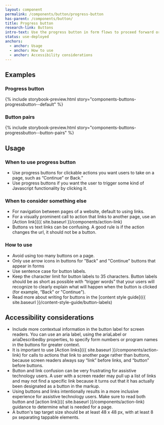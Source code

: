 ```yaml
---
layout: component
permalink: /components/button/progress-button
has-parent: /components/button/
title: Progress button
research-link: Buttons
intro-text: Use the progress button in form flows to proceed forward or go back.
status: use-deployed
anchors:
  - anchor: Usage
  - anchor: How to use
  - anchor: Accessibility considerations
---
```


## Examples

### Progress button
{% include storybook-preview.html story="components-buttons-progressbutton--default" %}

### Button pairs
{% include storybook-preview.html story="components-buttons-progressbutton--button-pairs" %}

## Usage

### When to use progress button
* Use progress buttons for clickable actions you want users to take on a page, such as “Continue” or Back.”
* Use progress buttons if you want the user to trigger some kind of Javascript functionality by clicking it.

### When to consider something else
* For navigation between pages of a website, default to using links.
* For a visually prominent call to action that links to another page, use an [Action link]({{ site.baseurl }}/components/action-link)
* Buttons vs text links can be confusing. A good rule is if the action changes the url, it should not be a button.

### How to use 
* Avoid using too many buttons on a page.
* Only use  arrow icons  in buttons for "Back" and "Continue" buttons that appear in forms 
* Use sentence case for button labels.
* Keep the character limit for button labels to 35 characters. Button labels should be as short as possible with “trigger words” that your users will recognize to clearly explain what will happen when the button is clicked (for example, “Back" or "Continue"). 
* Read more about writing for buttons in the [content style guide]({{ site.baseurl }}/content-style-guide/button-labels)

<!--- {% include component-docs.html component_name=page.web-component %} -->

## Accessibility considerations

* Include more contextual information in the button label for screen readers. You can use an aria label, using the ariaLabel or ariaDescribedby properties, to specify form numbers or program names in the buttons for greater context. 
* It is important to use [Action links]({{ site.baseurl }}/components/action-link) for calls to actions that link to another page rather than buttons, because screen readers always say “link” before links, and “button” before buttons. 
* Button and link confusion can be very frustrating for assistive technology users. A user with a screen reader may pull up a list of links and may not find a specific link because it turns out that it has actually been designated as a button in the markup. 
* Using buttons and links intentionally results in a more inclusive experience for assistive technology users. Make sure to read both button and [action link]({{ site.baseurl }}/components/action-link) guidance to determine what is needed for a page. 
* A button's tap target size should be at least 48 x 48 px, with at least 8 px separating tappable elements. 
